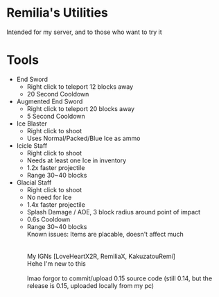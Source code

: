 # Remilia's Utilities
Intended for my server, and to those who want to try it

# Tools
+ End Sword
  + Right click to teleport 12 blocks away
  + 20 Second Cooldown
+ Augmented End Sword
  + Right click to teleport 20 blocks away
  + 5 Second Cooldown
+ Ice Blaster
  + Right click to shoot
  + Uses Normal/Packed/Blue Ice as ammo
+ Icicle Staff
  + Right click to shoot
  + Needs at least one Ice in inventory
  + 1.2x faster projectile
  + Range 30~40 blocks
+ Glacial Staff
  + Right click to shoot
  + No need for Ice
  + 1.4x faster projectile
  + Splash Damage / AOE, 3 block radius around point of impact
  + 0.6s Cooldown
  + Range 30~40 blocks
    <br>
    Known issues: Items are placable, doesn't affect much
    <br>
    <br>
    <br>
    My IGNs [LoveHeartX2R, RemiliaX, KakuzatouRemi]
    <br>
    Hehe I'm new to this
    <br>
    <br>
    lmao forgor to commit/upload 0.15 source code (still 0.14, but the release is 0.15, uploaded locally from my pc)
